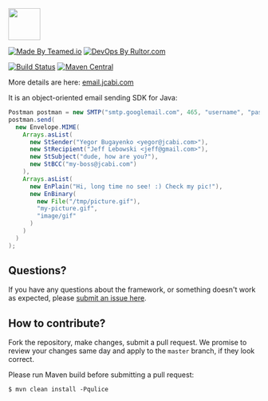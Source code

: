 <img src="http://img.jcabi.com/logo-square.svg" width="64px" height="64px" />

[![Made By Teamed.io](http://img.teamed.io/btn.svg)](http://www.teamed.io)
[![DevOps By Rultor.com](http://www.rultor.com/b/jcabi/jcabi-email)](http://www.rultor.com/p/jcabi/jcabi-email)

[![Build Status](https://travis-ci.org/jcabi/jcabi-email.svg?branch=master)](https://travis-ci.org/jcabi/jcabi-email)
[![Maven Central](https://maven-badges.herokuapp.com/maven-central/com.jcabi/jcabi-email/badge.svg)](https://maven-badges.herokuapp.com/maven-central/com.jcabi/jcabi-email)

More details are here: [email.jcabi.com](http://email.jcabi.com/)

It is an object-oriented email sending SDK for Java:

```java
Postman postman = new SMTP("smtp.googlemail.com", 465, "username", "password");
postman.send(
  new Envelope.MIME(
    Arrays.asList(
      new StSender("Yegor Bugayenko <yegor@jcabi.com>"),
      new StRecipient("Jeff Lebowski <jeff@gmail.com>"),
      new StSubject("dude, how are you?"),
      new StBCC("my-boss@jcabi.com")
    ),
    Arrays.asList(
      new EnPlain("Hi, long time no see! :) Check my pic!"),
      new EnBinary(
        new File("/tmp/picture.gif"),
        "my-picture.gif",
        "image/gif"
      )
    )
  )
);
```

## Questions?

If you have any questions about the framework, or something doesn't work as expected,
please [submit an issue here](https://github.com/jcabi/jcabi-email/issues/new).

## How to contribute?

Fork the repository, make changes, submit a pull request.
We promise to review your changes same day and apply to
the `master` branch, if they look correct.

Please run Maven build before submitting a pull request:

```
$ mvn clean install -Pqulice
```
